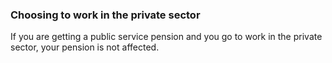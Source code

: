 ###  Choosing to work in the private sector

If you are getting a public service pension and you go to work in the private
sector, your pension is not affected.
